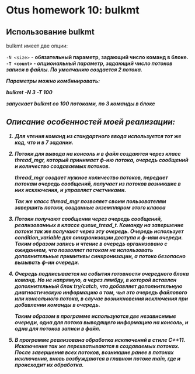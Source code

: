 # Otus homework 10: bulkmt

## Использование bulkmt

bulkmt имеет две опции:

`-N <size>`   - <b>обязательный параметр<b>, задающий число команд в блоке.<br>
`-T <count>`  - <i>опциональный параметр<i>, задающий число потоков записи в файлы.
                По умолчанию создается 2 потока.

Параметры можно комбинировать:

<b>bulkmt -N 3 -T 100<b>

запускает bulkmt cо 100 потоками, по 3 команды в блоке

## Описание особенностей моей реализации:

1)  Для чтения команд из стандартного ввода используется тот же код, что и в 7 задании.

2)  Потоки для вывода на консоль и в файл создаются через класс **thread_mgr**, который принимает 
    ф-ию потока, очередь сообщений и количество создаваемых потоков.

    **thread_mgr** создает нужное количество потоков, передает потокам очередь сообщений,
    получает из потоков возникшие в них исключения, и управляет счетчиками.

    Так же класс **thread_mgr** позволяет своим пользователям завершить потоки,
    созданные экземпляром этого класса
        
3)  Потоки получают сообщения через очередь сообщений, реализованных в классе **queue_tread_t**.
    Команду на завершение потоки так же получают через эту очередь.
    Очередь использует condition_variable для синхронизации доступа к ф-иям очереди.
    Таким образом запись и чтение в очередь организовано с ожиданием, что позволяет потокам не использовать
    дополнительные примитивы синхронизации, а потоко безопасно вызывать ф-ии очереди.

4)  Очередь подписывается на события готовности очередного блока команд. Но не напрямую, а через лямбду, 
    в которой вставлен дополнительный блок try/catch, что добавляет дополнительную диагностическую информацию о том, 
    чья это очередь файлового или консольного потока, в случае возникновения исключения при добавлении команды в очередь.

    Таким образом в программе используются две независимые очереди, одна для потока выводящего информацию на консоль, и одна для 
    потоков записи в файл.

5) В программе реализована обработка исключений в стиле С++11. Исключения так же перехватываются в создаваемых потоках. 
   После завершения всех потоков, возникшие ранее в потоках исключения, вновь возбуждаются в главном потоке main, где и происходит их обработка.

